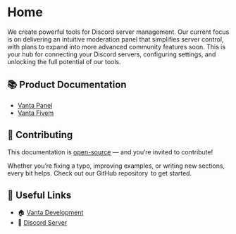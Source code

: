 # Home

We create powerful tools for Discord server management. Our current focus is on delivering an intuitive moderation panel that simplifies server control, with plans to expand into more advanced community features soon. This is your hub for connecting your Discord servers, configuring settings, and unlocking the full potential of our tools.

## 📚 Product Documentation
- [Vanta Panel](./panel/intro)
- [Vanta Fivem](./fivem/intro)

## 🤝 Contributing
This documentation is [open-source](https://github.com/vantadevelopment/documentation) — and you’re invited to contribute!

Whether you’re fixing a typo, improving examples, or writing new sections, every bit helps. Check out our GitHub repository  to get started.

## 🔗 Useful Links
* 🏠 [Vanta Development](https://vantabot.pages.dev)
* 💬 [Discord Server](https://discord.gg/P7VvM6H8wd)
